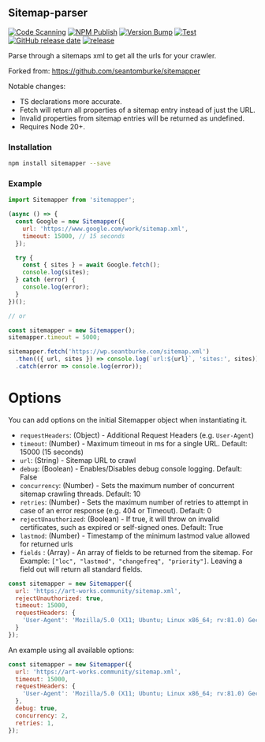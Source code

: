 ## Sitemap-parser
[![Code Scanning](https://github.com/raing3/sitemapper/actions/workflows/codeql-analysis.yml/badge.svg)](https://github.com/raing3/sitemapper/actions/workflows/codeql-analysis.yml)
[![NPM Publish](https://github.com/raing3/sitemapper/actions/workflows/npm-publish.yml/badge.svg)](https://github.com/raing3/sitemapper/actions/workflows/npm-publish.yml)
[![Version Bump](https://github.com/raing3/sitemapper/actions/workflows/version-bump.yml/badge.svg?branch=master&event=push)](https://github.com/raing3/sitemapper/actions/workflows/version-bump.yml)
[![Test](https://github.com/raing3/sitemapper/actions/workflows/test.yml/badge.svg?branch=master&event=push)](https://github.com/raing3/sitemapper/actions/workflows/test.yml)
[![GitHub release date](https://img.shields.io/github/release-date/raing3/sitemapper.svg)](https://github.com/raing3/sitemapper/releases)
[![release](https://img.shields.io/github/release/raing3/sitemapper.svg)](https://github.com/raing3/sitemapper/releases/latest)

Parse through a sitemaps xml to get all the urls for your crawler.

Forked from: https://github.com/seantomburke/sitemapper

Notable changes:

 * TS declarations more accurate.
 * Fetch will return all properties of a sitemap entry instead of just the URL.
 * Invalid properties from sitemap entries will be returned as undefined.
 * Requires Node 20+.

### Installation
```bash
npm install sitemapper --save
```

### Example
```javascript
import Sitemapper from 'sitemapper';

(async () => {
  const Google = new Sitemapper({
    url: 'https://www.google.com/work/sitemap.xml',
    timeout: 15000, // 15 seconds
  });

  try {
    const { sites } = await Google.fetch();
    console.log(sites);
  } catch (error) {
    console.log(error);
  }
})();

// or

const sitemapper = new Sitemapper();
sitemapper.timeout = 5000;

sitemapper.fetch('https://wp.seantburke.com/sitemap.xml')
  .then(({ url, sites }) => console.log(`url:${url}`, 'sites:', sites))
  .catch(error => console.log(error));
```

# Options

You can add options on the initial Sitemapper object when instantiating it.

+ `requestHeaders`: (Object) - Additional Request Headers (e.g. `User-Agent`)
+ `timeout`: (Number) - Maximum timeout in ms for a single URL. Default: 15000 (15 seconds)
+ `url`: (String) - Sitemap URL to crawl
+ `debug`: (Boolean) - Enables/Disables debug console logging. Default: False
+ `concurrency`: (Number) - Sets the maximum number of concurrent sitemap crawling threads. Default: 10
+ `retries`: (Number) - Sets the maximum number of retries to attempt in case of an error response (e.g. 404 or Timeout). Default: 0
+ `rejectUnauthorized`: (Boolean) - If true, it will throw on invalid certificates, such as expired or self-signed ones. Default: True
+ `lastmod`: (Number) - Timestamp of the minimum lastmod value allowed for returned urls
+ `fields` : (Array) - An array of fields to be returned from the sitemap. For Example: `["loc", "lastmod", "changefreq", "priority"]`. Leaving a field out will return all standard fields.

```javascript
const sitemapper = new Sitemapper({
  url: 'https://art-works.community/sitemap.xml',
  rejectUnauthorized: true,
  timeout: 15000,
  requestHeaders: {
    'User-Agent': 'Mozilla/5.0 (X11; Ubuntu; Linux x86_64; rv:81.0) Gecko/20100101 Firefox/81.0'
  }
});

```

An example using all available options:

```javascript
const sitemapper = new Sitemapper({
  url: 'https://art-works.community/sitemap.xml',
  timeout: 15000,
  requestHeaders: {
    'User-Agent': 'Mozilla/5.0 (X11; Ubuntu; Linux x86_64; rv:81.0) Gecko/20100101 Firefox/81.0'
  },
  debug: true,
  concurrency: 2,
  retries: 1,
});
```
